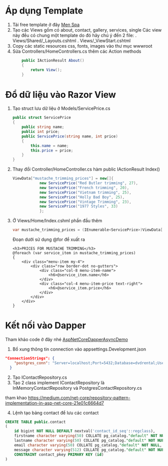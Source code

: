 ﻿# Áp dụng Template
1. Tải free template ở đây [Men Spa](https://demo.w3layouts.com/demos_new/template_demo/10-08-2019/men_spa-demo_Free/1574744496/web/index.html)
2. Tạo các Views gồm có about, contact, gallery, services, single
    Các view này đều có chung một template do đó hãy chú ý đến 2 file:
        . Views/Shared/_Layouts.cshtml
        . Views/_ViewStart.cshtml
3. Copy các static resources css, fonts, images vào thư mục wwwroot
4. Sửa Controllers/HomeControllers.cs thêm các Action methods
    ```csharp
        public IActionResult About()
        {
            return View();
        }
    ```
# Đổ dữ liệu vào Razor View
1. Tạo struct lưu dữ liệu ở Models/ServicePrice.cs
    ```csharp
    public struct ServicePrice
    {        
        public string name;
        public int price;
        public ServicePrice(string name, int price)
        {
            this.name = name;
            this.price = price;
        }
    }
    ```
2. Thay đổi Controller/HomeController.cs hàm public IActionResult Index()
    ```csharp
    ViewData["mustache_trimming_prices"] = new[]{
                new ServicePrice("Red Butler trimming", 27),
                new ServicePrice("French trimming", 20),
                new ServicePrice("Vietnam trimming", 25),
                new ServicePrice("Holly Bad Boy", 25),
                new ServicePrice("Vintage Trimming", 23),
                new ServicePrice("1977 Styles", 33)
                };
    ```
3. Ở Views/Home/Index.cshml phần đầu thêm
    ```csharp
    var mustache_trimming_prices = (IEnumerable<ServicePrice>)ViewData["mustache_trimming_prices"];
    ```

    Đoạn dưới sử dụng @for để xuất ra
    ```
    <h3>PRICES FOR MUSTACHE TRIMMING</h3>
    @foreach (var service_item in mustache_trimming_prices)
    {
        <div class="menu-item my-4">
			<div class="row border-dot no-gutters">
				<div class="col-8 menu-item-name">
					<h6>@service_item.name</h6>
				</div>
				<div class="col-4 menu-item-price text-right">
					<h6>@service_item.price</h6>
				</div>
			</div>						
		</div>
    }
    ```

# Kết nối vào Dapper

Tham khảo code ở đây nhé [AspNetCoreDapperAsyncDemo](https://github.com/exceptionnotfound/AspNetCoreDapperAsyncDemo)

1. Bổ xung thông tin connection vào appsettings.Development.json
```json
"ConnectionStrings": {
    "postgres_conn": "Server=localhost;Port=5432;Database=dvdrental;User Id=user;Password=abc123"
  }
```

2. Tạo IContactRepository.cs
3. Tạo 2 class implement IContactRepository là InMemoryContactRepository và PostgresContactRepository.cs

tham khao https://medium.com/net-core/repository-pattern-implementation-in-asp-net-core-21e01c6664d7

4. Lệnh tạo bảng contact để lưu các contact
```sql
CREATE TABLE public.contact
(
    id bigint NOT NULL DEFAULT nextval('contact_id_seq'::regclass),
    firstname character varying(50) COLLATE pg_catalog."default" NOT NULL,
    lastname character varying(50) COLLATE pg_catalog."default" NOT NULL,
    email character varying(50) COLLATE pg_catalog."default" NOT NULL,
    message character varying(512) COLLATE pg_catalog."default" NOT NULL,
    CONSTRAINT contact_pkey PRIMARY KEY (id)
)
```